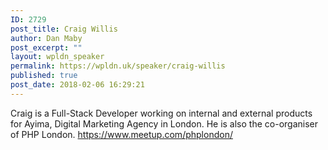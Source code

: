 ```yaml
---
ID: 2729
post_title: Craig Willis
author: Dan Maby
post_excerpt: ""
layout: wpldn_speaker
permalink: https://wpldn.uk/speaker/craig-willis
published: true
post_date: 2018-02-06 16:29:21
---
```

Craig is a Full-Stack Developer working on internal and external products for Ayima, Digital Marketing Agency in London. He is also the co-organiser of PHP London. https://www.meetup.com/phplondon/